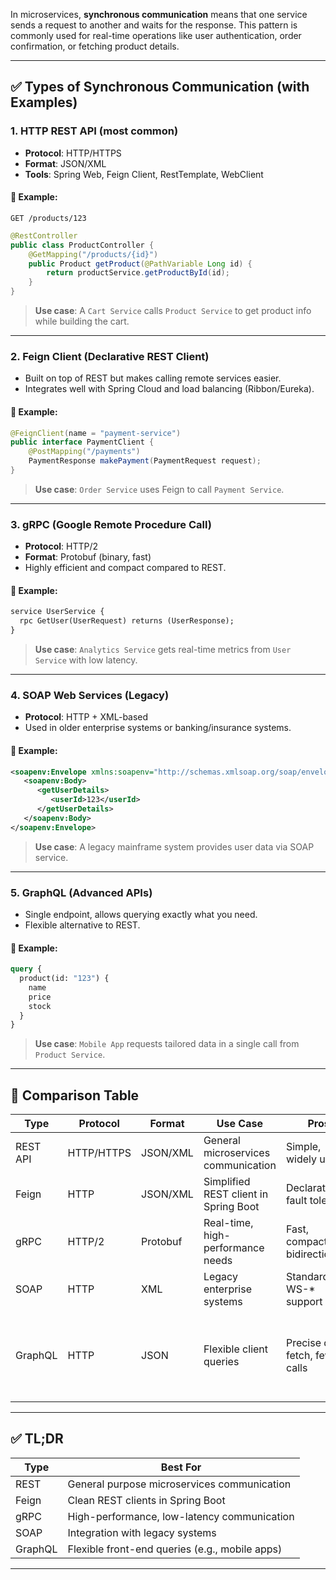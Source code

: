 In microservices, **synchronous communication** means that one service sends a request to another and waits for the response. This pattern is commonly used for real-time operations like user authentication, order confirmation, or fetching product details.

---

## ✅ Types of Synchronous Communication (with Examples)

### 1. **HTTP REST API (most common)**

* **Protocol**: HTTP/HTTPS
* **Format**: JSON/XML
* **Tools**: Spring Web, Feign Client, RestTemplate, WebClient

#### 🔹 Example:

```http
GET /products/123
```

```java
@RestController
public class ProductController {
    @GetMapping("/products/{id}")
    public Product getProduct(@PathVariable Long id) {
        return productService.getProductById(id);
    }
}
```

> **Use case**: A `Cart Service` calls `Product Service` to get product info while building the cart.

---

### 2. **Feign Client (Declarative REST Client)**

* Built on top of REST but makes calling remote services easier.
* Integrates well with Spring Cloud and load balancing (Ribbon/Eureka).

#### 🔹 Example:

```java
@FeignClient(name = "payment-service")
public interface PaymentClient {
    @PostMapping("/payments")
    PaymentResponse makePayment(PaymentRequest request);
}
```

> **Use case**: `Order Service` uses Feign to call `Payment Service`.

---

### 3. **gRPC (Google Remote Procedure Call)**

* **Protocol**: HTTP/2
* **Format**: Protobuf (binary, fast)
* Highly efficient and compact compared to REST.

#### 🔹 Example:

```proto
service UserService {
  rpc GetUser(UserRequest) returns (UserResponse);
}
```

> **Use case**: `Analytics Service` gets real-time metrics from `User Service` with low latency.

---

### 4. **SOAP Web Services (Legacy)**

* **Protocol**: HTTP + XML-based
* Used in older enterprise systems or banking/insurance systems.

#### 🔹 Example:

```xml
<soapenv:Envelope xmlns:soapenv="http://schemas.xmlsoap.org/soap/envelope/">
   <soapenv:Body>
      <getUserDetails>
         <userId>123</userId>
      </getUserDetails>
   </soapenv:Body>
</soapenv:Envelope>
```

> **Use case**: A legacy mainframe system provides user data via SOAP service.

---

### 5. **GraphQL (Advanced APIs)**

* Single endpoint, allows querying exactly what you need.
* Flexible alternative to REST.

#### 🔹 Example:

```graphql
query {
  product(id: "123") {
    name
    price
    stock
  }
}
```

> **Use case**: `Mobile App` requests tailored data in a single call from `Product Service`.

---

## 🧠 Comparison Table

| Type     | Protocol   | Format   | Use Case                              | Pros                            | Cons                                         |
| -------- | ---------- | -------- | ------------------------------------- | ------------------------------- | -------------------------------------------- |
| REST API | HTTP/HTTPS | JSON/XML | General microservices communication   | Simple, widely used             | Verbose, less efficient                      |
| Feign    | HTTP       | JSON/XML | Simplified REST client in Spring Boot | Declarative, fault tolerant     | Still relies on REST                         |
| gRPC     | HTTP/2     | Protobuf | Real-time, high-performance needs     | Fast, compact, bidirectional    | Complex setup, binary format                 |
| SOAP     | HTTP       | XML      | Legacy enterprise systems             | Standardized, WS-\* support     | Verbose, outdated                            |
| GraphQL  | HTTP       | JSON     | Flexible client queries               | Precise data fetch, fewer calls | Learning curve, not ideal for every use case |

---

## ✅ TL;DR

| Type    | Best For                                       |
| ------- | ---------------------------------------------- |
| REST    | General purpose microservices communication    |
| Feign   | Clean REST clients in Spring Boot              |
| gRPC    | High-performance, low-latency communication    |
| SOAP    | Integration with legacy systems                |
| GraphQL | Flexible front-end queries (e.g., mobile apps) |

---
